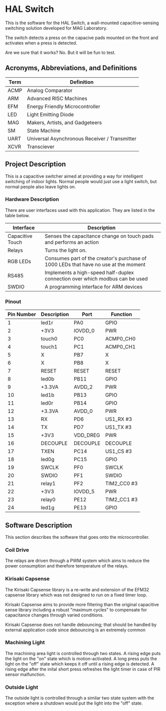 # HAL Switch

This is the software for the HAL Switch, a wall-mounted capacitive-sensing
switching solution developed for MAG Laboratory.

The switch detects a press on the capacive pads mounted on the front and 
activates when a press is detected.

Are we sure that it works?  No.  But it will be fun to test.

## Acronyms, Abbreviations, and Definitions
| Term | Definition |
| ---- | ---------- |
| ACMP | Analog Comparator |
| ARM | Advanced RISC Machines |
| EFM | Energy Friendly Microcontroller |
| LED | Light Emitting Diode |
| MAG | Makers, Artists, and Gadgeteers |
| SM | State Machine |
| UART | Universal Asynchronous Receiver / Transmitter |
| XCVR | Transciever |

## Project Description
This is a capacitive switcher aimed at providing a way for intelligent
switching of indoor lights.  Normal people would just use a light switch,
but normal people also leave lights on.

### Hardware Description
There are user interfaces used with this application.
They are listed in the table below.

| Interface | Description |
| --------- | ----------- |
| Capacitive Touch | Senses the capacitance change on touch pads and performs an action |
| Relays | Turns the light on. | 
| RGB LEDs | Consumes part of the creator's purchase of 1000 LEDs that have no use at the moment |
| RS485 | Implements a high-speed half-duplex connection over which modbus can be used |
| SWDIO | A programming interface for ARM devices | 

### Pinout
| Pin Number | Description | Port | Function |
| ---------- | ----------- | ---- | -------- |
| 1 | led1r | PA0 | GPIO |
| 2 | +3V3 | IOVDD_0 | PWR |
| 3 | touch0 | PC0 | ACMP0_CH0 |
| 4 | touch1 | PC1 | ACMP0_CH1 |
| 5 | X | PB7 | X | 
| 6 | X | PB8 | X |
| 7 | RESET | RESET | RESET |
| 8 | led0b | PB11 | GPIO |
| 9 | +3.3VA | AVDD_2 | PWR | 
| 10 | led1b | PB13 | GPIO | 
| 11 | led0r | PB14 | GPIO |
| 12 | +3.3VA | AVDD_0 | PWR |
| 13 | RX | PD6 | US1_RX #3 |
| 14 | TX | PD7 | US1_TX #3 |
| 15 | +3V3 | VDD_DREG | PWR |
| 16 | DECOUPLE | DECOUPLE | DECOUPLE |
| 17 | TXEN | PC14 | US1_CS #3 |
| 18 | led0g | PC15 | GPIO |
| 19 | SWCLK | PF0 | SWCLK |
| 20 | SWDIO | PF1 | SWDIO |
| 21 | relay1 | PF2 | TIM2_CC0 #3 |
| 22 | +3V3 | IOVDD_5 | PWR | 
| 23 | relay0 | PE12 | TIM2_CC1 #3 | 
| 24 | led1g | PE13 | GPIO |

## Software Description
This section describes the software that goes onto the microcontroller.


### Coil Drive
The relays are driven through a PWM system which aims to reduce the power
consumption and therefore temperature of the relays.

### Kirisaki Capsense
The Kirisaki Capsense library is a re-write and extension of the EFM32 capsense
library which was not designed to run on a fixed timer loop.

Kirisaki Capsense aims to provide more filtering than the original capacitive
sense library including a robust "maximum cycles" to compensate for capacitance
changes through varied conditions.

Kirisaki Capsense does not handle debouncing; that should be handled by
external application code since debouncing is an extremely common

### Machining Light
The machining area light is controlled through two states.  A rising edge puts
the light on the "on" state which is motion-activated.  A long press puts the 
light on the "off" state which keeps it off until a rising edge is detected.
A rising edge after the inital short press refreshes the light timer in case
of PIR sensor malfunction.

### Outside Light
The outside light is controlled through a similar two state system with the
exception where a shutdown would put the light into the "off" state.
